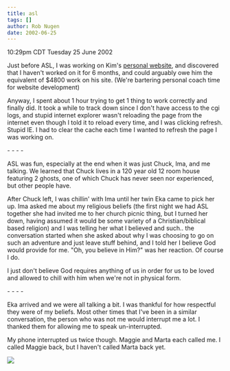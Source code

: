 ```yaml
---
title: asl
tags: []
author: Rob Nugen
date: 2002-06-25
---
```


<p class=date>10:29pm CDT Tuesday 25 June 2002</p>

<p>Just before ASL, I was working on Kim's <a
href="http://www.spiritblueeagle.com">personal website</a>, and
discovered that I haven't worked on it for 6 months, and could
arguably owe him the equivalent of $4800 work on his site.  (We're
bartering personal coach time for website development)</p>

<p>Anyway, I spent about 1 hour trying to get 1 thing to work
correctly and finally did.  It took a while to track down since I
don't have access to the cgi logs, and stupid internet explorer wasn't
reloading the page from the internet even though I told it to reload
every time, and I was clicking refresh.  Stupid IE.  I had to clear
the cache each time I wanted to refresh the page I was working on.</p>

<p>- - - -</p>

<p>ASL was fun, especially at the end when it was just Chuck, Ima, and
me talking.  We learned that Chuck lives in a 120 year old 12 room
house featuring 2 ghosts, one of which Chuck has never seen nor
experienced, but other people have.</p>

<p>After Chuck left, I was chillin' with Ima until her twin Eka came
to pick her up.  Ima asked me about my religious beliefs (the first
night we had ASL together she had invited me to her church picnic
thing, but I turned her down, having assumed it would be some variety
of a Christian/biblical based religion) and I was telling her what I
believed and such..  the conversation started when she asked about why
I was choosing to go on such an adventure and just leave stuff behind,
and I told her I believe God would provide for me.  "Oh, you believe
in Him?" was her reaction.  Of course I do.</p>

<p>I just don't believe God requires anything of us in order for us to
be loved and allowed to chill with him when we're not in physical form.</p>

<p>- - - -</p>

<p>Eka arrived and we were all talking a bit.  I was thankful for how
respectful they were of my beliefs.  Most other times that I've been
in a similar conversation, the person who was not me would interrupt
me a lot.  I thanked them for allowing me to speak un-interrupted.</p>

<p>My phone interrupted us twice though.  Maggie and Marta each called
me.  I called Maggie back, but I haven't called Marta back yet.</p>

<p><img src="/images/rob/wL-ROB.gif"/></p>
